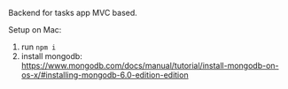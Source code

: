 Backend for tasks app
MVC based.

Setup on Mac:
1. run `npm i`
2. install mongodb: https://www.mongodb.com/docs/manual/tutorial/install-mongodb-on-os-x/#installing-mongodb-6.0-edition-edition
